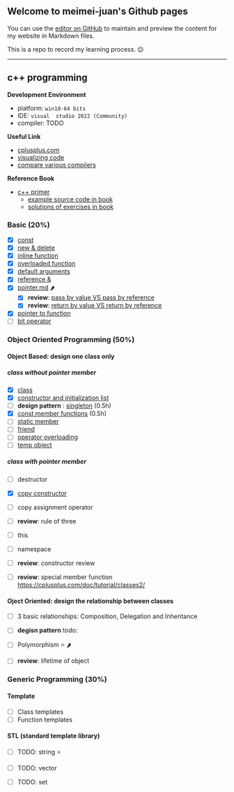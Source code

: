 ## Welcome to meimei-juan's Github pages

You can use the [editor on GitHub](https://github.com/meimeijuan/meimeijuan.github.io/edit/main/README.md) to maintain and preview the content for my website in Markdown files.

This is a repo to record my learning process. 😉

---

## c++ programming

**Development Environment**
- platform: `win10-64 bits`
- IDE: `visual  studio 2022 (Community)`
- compiler: TODO

**Useful Link**
- [cplusplus.com](https://cplusplus.com/)
- [visualizing code](https://pythontutor.com/)
- [compare various compilers](https://godbolt.org/)


**Reference Book**
- [c++ primer](https://zhjwpku.com/assets/pdf/books/C++.Primer.5th.Edition_2013.pdf)
    - [example source code in book](https://www.informit.com/store/c-plus-plus-primer-9780321714114)
    - [solutions of exercises in book](https://github.com/jaege/Cpp-Primer-5th-Exercises)

### Basic (20%)

- [X] [const](./cpp/const.md)
- [X] [new & delete](./cpp/new_delete.md)
- [X] [inline function](./cpp/inlineFunction.md)
- [X] [overloaded function](./cpp/overloadedFunction.md)
- [X] [default arguments](./cpp/defaultArguments.md)
- [X] [reference &](./cpp/Reference.md)
- [X] [pointer.md](./cpp/pointer.md) :hot_pepper:
    - [X] **review**: [pass by value VS pass by reference](./cpp/passParameter.md)
    - [X] **review**: [return by value VS return by reference](./cpp/returnType.md)
- [X] [pointer to function](./cpp/pointerToFunction.md)
- [ ] [bit operator](./cpp/bit.md)

### Object Oriented Programming (50%)

#### Object Based: design one class only

##### class without pointer member

- [X] [class](./cpp/class.md)
- [X] [constructor and initialization list](./cpp/constructor.md) 
- [ ]  **design pattern** : [singleton](./cpp/singleton.md) (0.5h)
- [X] [const member functions](./cpp/constMemberFunction.md) (0.5h)
- [ ]  [static member](./cpp/staticMember.md)
- [ ]  [friend](./cpp/friend.md)
- [ ]  [operator overloading](./cpp/operatorOverloading.md)
- [ ]  [temp object](./cpp/tempOjbect.md)

##### class with pointer member

- [ ] destructor
- [X] [copy constructor](./cpp/copy_constructor.md)
- [ ] copy assignment operator
- [ ] **review**: rule of three
- [ ] this
- [ ] namespace
- [ ] **review**: constructor review
- [ ] **review**: special member function  https://cplusplus.com/doc/tutorial/classes2/


#### Oject Oriented: design the relationship between classes

- [ ] 3 basic relationships: Composition, Delegation and Inheritance
- [ ] **degisn pattern** todo:
- [ ] Polymorphism :star: :hot_pepper:
- [ ] **review**: lifetime of object


### Generic Programming (30%)

#### Template

- [ ] Class templates
- [ ] Function templates

#### STL (standard template library)

- [ ] TODO: string :star:
- [ ] TODO: vector
- [ ] TODO: set
 
